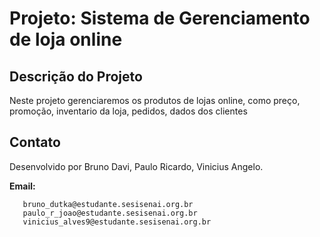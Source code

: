 
# **Projeto: Sistema de Gerenciamento de loja online**

## Descrição do Projeto

Neste projeto gerenciaremos os produtos de lojas online, como preço, promoção, inventario da loja, pedidos, dados dos clientes


## Contato

Desenvolvido por Bruno Davi, Paulo Ricardo, Vinicius Angelo.  

**Email:** <br/>
       
       bruno_dutka@estudante.sesisenai.org.br
       paulo_r_joao@estudante.sesisenai.org.br   
       vinicius_alves9@estudante.sesisenai.org.br
